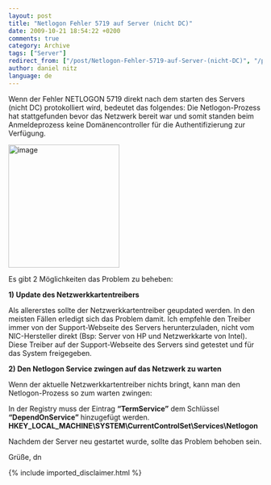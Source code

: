 ```yaml
---
layout: post
title: "Netlogon Fehler 5719 auf Server (nicht DC)"
date: 2009-10-21 18:54:22 +0200
comments: true
category: Archive
tags: ["Server"]
redirect_from: ["/post/Netlogon-Fehler-5719-auf-Server-(nicht-DC)", "/post/netlogon-fehler-5719-auf-server-(nicht-dc)"]
author: daniel nitz
language: de
---
```

<!-- more -->
<p>Wenn der Fehler NETLOGON 5719 direkt nach dem starten des Servers (nicht DC) protokolliert wird, bedeutet das folgendes: Die Netlogon-Prozess hat stattgefunden bevor das Netzwerk bereit war und somit standen beim Anmeldeprozess keine Domänencontroller für die Authentifizierung zur Verfügung.</p>  <p><a href="/assets/archive/image_78.png" target="_blank"><img style="border-bottom: 0px; border-left: 0px; display: inline; border-top: 0px; border-right: 0px" title="image" border="0" alt="image" src="/assets/archive/image_thumb_78.png" width="220" height="244" /></a></p>  <p>Es gibt 2 Möglichkeiten das Problem zu beheben:</p>  <p><strong>1) Update des Netzwerkkartentreibers</strong></p>  <p>Als allererstes sollte der Netzwerkkartentreiber geupdated werden. In den meisten Fällen erledigt sich das Problem damit. Ich empfehle den Treiber immer von der Support-Webseite des Servers herunterzuladen, nicht vom NIC-Hersteller direkt (Bsp: Server von HP und Netzwerkkarte von Intel). Diese Treiber auf der Support-Webseite des Servers sind getestet und für das System freigegeben.</p>  <p><strong>2) Den Netlogon Service zwingen auf das Netzwerk zu warten</strong></p>  <p>Wenn der aktuelle Netzwerkkartentreiber nichts bringt, kann man den Netlogon-Prozess so zum warten zwingen:</p>  <p>In der Registry muss der Eintrag <strong>“TermService”</strong> dem Schlüssel <strong>“DependOnService” </strong>hinzugefügt werden.    <br /><strong>HKEY_LOCAL_MACHINE\SYSTEM\CurrentControlSet\Services\Netlogon</strong></p>  <p>Nachdem der Server neu gestartet wurde, sollte das Problem behoben sein.</p>  <p>Grüße, dn</p>
{% include imported_disclaimer.html %}

